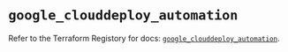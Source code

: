# `google_clouddeploy_automation`

Refer to the Terraform Registory for docs: [`google_clouddeploy_automation`](https://registry.terraform.io/providers/hashicorp/google-beta/5.21.0/docs/resources/google_clouddeploy_automation).
